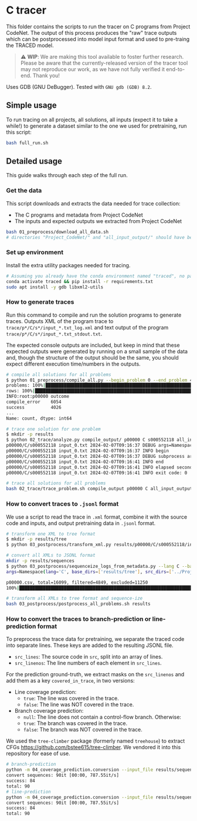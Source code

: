 # C tracer

This folder contains the scripts to run the tracer on C programs from Project CodeNet.
The output of this process produces the "raw" trace outputs which can be postprocessed into model input format and used to pre-traing the TRACED model.

> :warning: **WIP**: We are making this tool available to foster further research.
> Please be aware that the currently-released version of the tracer tool may not reproduce our work, as we have not fully verified it end-to-end. Thank you!

Uses GDB (GNU DeBugger). Tested with `GNU gdb (GDB) 8.2`.

## Simple usage

To run tracing on all projects, all solutions, all inputs (expect it to take a while!) to generate a dataset similar to the one we used for pretraining, run this script:

```bash
bash full_run.sh
```

## Detailed usage

This guide walks through each step of the full run.

### Get the data

This script downloads and extracts the data needed for trace collection:
- The C programs and metadata from Project CodeNet
- The inputs and expected outputs we extracted from Project CodeNet

```bash
bash 01_preprocess/download_all_data.sh
# directories "Project_CodeNet/" and "all_input_output/" should have been created
```

### Set up environment

Install the extra utility packages needed for tracing.

```bash
# Assuming you already have the conda environment named "traced", no package installs needed
conda activate traced && pip install -r requirements.txt
sudo apt install -y gdb libxml2-utils
```

### How to generate traces

Run this command to compile and run the solution programs to generate traces.
Outputs XML of the program trace to `trace/p*/C/s*/input_*.txt_log.xml` and text output of the program `trace/p*/C/s*/input_*.txt_stdout.txt`.

The expected console outputs are included, but keep in mind that these expected outputs were generated by running on a small sample of the data and, though the structure of the output should be the same, you should expect different execution time/numbers in the outputs.

```bash
# compile all solutions for all problems
$ python 01_preprocess/compile_all.py --begin_problem 0 --end_problem 4052
problems: 100%|██████████████████████████████████████████████████████████| 4052/4052 [09:15<00:00, 555.64s/it]
rows: 100%|██████████████████████████████████████████████████████████████| 10080/10080 [09:15<00:00, 18.15it/s]
INFO:root:p00000 outcome
compile_error    6054
success          4026
...
Name: count, dtype: int64

# trace one solution for one problem
$ mkdir -p results
$ python 02_trace/analyze.py compile_output/ p00000 C s000552118 all_input_output/p00000/input_0.txt results/ --verbose 1
p00000/C/s000552118 input_0.txt 2024-02-07T09:16:37 DEBUG args=Namespace(exe_dir='compile_output/', problem_id='p00000', language='C', submission_id='s000552118', input_file='all_input_output/p00000/input_0.txt', cwd_dir='results/', verbose=1, timeout=10) trace_py=/home/benjis/Code/trace-modeling_icse2024_recovery/trace_collection_c_cpp/02_trace/trace_asm.py
p00000/C/s000552118 input_0.txt 2024-02-07T09:16:37 INFO begin
p00000/C/s000552118 input_0.txt 2024-02-07T09:16:37 DEBUG subprocess args=gdb /home/benjis/Code/trace-modeling_icse2024_recovery/trace_collection_c_cpp/compile_output/p00000/C/s000552118 -batch -nh -ex "set logging file /dev/null" -ex "set logging redirect on" -ex "set logging on" -ex "set print elements unlimited" -ex "set print repeats unlimited" -ex "set max-value-size unlimited" -ex "source /home/benjis/Code/trace-modeling_icse2024_recovery/trace_collection_c_cpp/02_trace/trace_asm.py" -ex "start < /home/benjis/Code/trace-modeling_icse2024_recovery/trace_collection_c_cpp/all_input_output/p00000/input_0.txt > trace/p00000/C/s000552118/input_0.txt_stdout.txt" -ex "trace-asm trace/p00000/C/s000552118/input_0.txt_log.xml"
p00000/C/s000552118 input_0.txt 2024-02-07T09:16:41 INFO end
p00000/C/s000552118 input_0.txt 2024-02-07T09:16:41 INFO elapsed seconds: 3.617031
p00000/C/s000552118 input_0.txt 2024-02-07T09:16:41 INFO exit code: 0

# trace all solutions for all problems
bash 02_trace/trace_problem.sh compile_output p00000 C all_input_output results
```

### How to convert traces to `.jsonl` format

We use a script to read the trace in `.xml` format, combine it with the source code and inputs, and output pretraining data in `.jsonl` format.

```bash
# transform one XML to tree format
$ mkdir -p results/tree
$ python 03_postprocess/transform_xml.py results/p00000/C/s000552118/input_0.txt_log.xml --schema tree --output results/tree/p00000/C/s000552118/input_0.txt_log.xml

# convert all XMLs to JSONL format
mkdir -p results/sequences
$ python 03_postprocess/sequenceize_logs_from_metadata.py --lang C --base_dirs results/tree --src_dirs ../Project_CodeNet/data --input_dir all_input_output --metadata_dir ../Project_CodeNet/metadata --begin_problem 0 --end_problem 4052 --limit_solutions 1 --output results/sequences
args=Namespace(lang='C', base_dirs=['results/tree'], src_dirs=['../Project_CodeNet/data'], input_dir='all_input_output', metadata_dir='../Project_CodeNet/metadata', begin_problem=0, end_problem=0, limit_solutions=1, limit_sequences=None, nproc=1, output='results/tree_sequences')

p00000.csv, total=16099, filtered=4849, excluded=11250
100%|█████████████████████████████████████████████████████████████████████| 4849/4849 [00:01<00:00, 3733.83it/s, missing_log=4848, success=1]

# transform all XMLs to tree format and sequence-ize
bash 03_postprocess/postprocess_all_problems.sh results
```

### How to convert the traces to branch-prediction or line-prediction format

To preprocess the trace data for pretraining, we separate the traced code into separate lines. These keys are added to the resulting JSONL file.
- `src_lines`: The source code in `src`, split into an array of lines.
- `src_linenos`: The line numbers of each element in `src_lines`.

For the prediction ground-truth, we extract masks on the `src_linenos` and add them as a key `covered_in_trace`, in two versions:
- Line coverage prediction:
  - `true`: The line was covered in the trace.
  - `false`: The line was NOT covered in the trace.
- Branch coverage prediction:
  - `null`: The line does not contain a control-flow branch. Otherwise:
  - `true`: The branch was covered in the trace.
  - `false`: The branch was NOT covered in the trace.

We used the `tree-climber` package (formerly named `treehouse`) to extract CFGs https://github.com/bstee615/tree-climber. We vendored it into this repository for ease of use.

```bash
# branch-prediction
python -m 04_coverage_prediction.conversion --input_file results/sequences/sequences_*_full.jsonl --output_file results/sequences/sequences_BRANCH.jsonl --mode branch --lang c
convert sequences: 90it [00:00, 787.55it/s]
success: 84
total: 90
# line-prediction
python -m 04_coverage_prediction.conversion --input_file results/sequences/sequences_*_full.jsonl --output_file results/sequences/sequences_LINE.jsonl --mode separate_lines --lang c
convert sequences: 90it [00:00, 787.55it/s]
success: 84
total: 90
```
